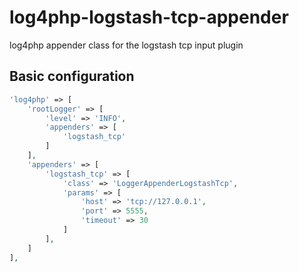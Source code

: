 # log4php-logstash-tcp-appender
log4php appender class for the logstash tcp input plugin

## Basic configuration

```php
'log4php' => [
    'rootLogger' => [
        'level' => 'INFO',
        'appenders' => [
            'logstash_tcp'
        ]
    ],
    'appenders' => [
        'logstash_tcp' => [
            'class' => 'LoggerAppenderLogstashTcp',
            'params' => [
                'host' => 'tcp://127.0.0.1',
                'port' => 5555,
                'timeout' => 30
            ]
        ],
    ]
],
```
